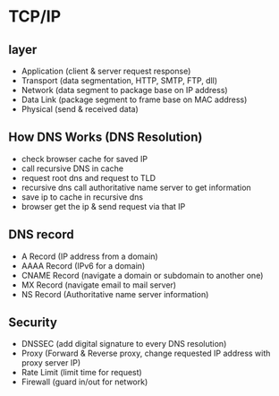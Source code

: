 # TCP/IP
## layer
- Application (client & server request response)
- Transport (data segmentation, HTTP, SMTP, FTP, dll)
- Network (data segment to package base on IP address)
- Data Link (package segment to frame base on MAC address)
- Physical (send & received data)

## How DNS Works (DNS Resolution)
- check browser cache for saved IP
- call recursive DNS in cache
- request root dns and request to TLD
- recursive dns call authoritative name server to get information
- save ip to cache in recursive dns
- browser get the ip & send request via that IP

## DNS record
- A Record (IP address from a domain)
- AAAA Record (IPv6 for a domain)
- CNAME Record (navigate a domain or subdomain to another one)
- MX Record (navigate email to mail server)
- NS Record (Authoritative name server information)

## Security
- DNSSEC (add digital signature to every DNS resolution)
- Proxy (Forward & Reverse proxy, change requested IP address with proxy server IP)
- Rate Limit (limit time for request)
- Firewall (guard in/out for network)